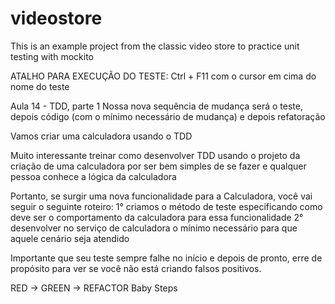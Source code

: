# videostore
This is an example project from the classic video store to practice unit testing with mockito

ATALHO PARA EXECUÇÃO DO TESTE: Ctrl + F11 com o cursor em cima do nome do teste

Aula 14 - TDD, parte 1
Nossa nova sequência de mudança será o teste, depois código (com o mínimo necessário de mudança) e depois refatoração

Vamos criar uma calculadora usando o TDD

Muito interessante treinar como desenvolver TDD usando o projeto da criação de uma calculadora por ser bem simples de se fazer e qualquer pessoa conhece a lógica da calculadora

Portanto, se surgir uma nova funcionalidade para a Calculadora, você vai seguir o seguinte roteiro:
1° criamos o método de teste especificando como deve ser o comportamento da calculadora para essa funcionalidade
2° desenvolver no serviço de calculadora o mínimo necessário para que aquele cenário seja atendido

Importante que seu teste sempre falhe no início e depois de pronto, erre de propósito para ver se você não está criando falsos positivos.

RED -> GREEN -> REFACTOR
Baby Steps